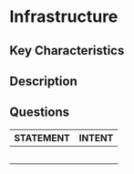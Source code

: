 # Infrastructure

## Key Characteristics

## Description

## Questions
| STATEMENT  	| INTENT  	|
|---	|---	|
|   	|   	|
|   	|   	|
|   	|   	|
|   	|   	|
|   	|   	|
